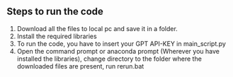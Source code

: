 ## Steps to run the code

1. Download all the files to local pc and save it in a folder.
2. Install the required libraries
3. To run the code, you have to insert your GPT API-KEY in main_script.py
4. Open the command prompt or anaconda prompt (Wherever you have installed the libraries), change directory to the folder where the downloaded files are present, run rerun.bat
